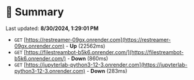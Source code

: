 # 📖 Summary
Last updated: **8/30/2024, 1:29:01 PM**

- `GET` [https://restreamer-09gx.onrender.com](https://restreamer-09gx.onrender.com) - **Up** (22562ms)
- `GET` [https://filestreambot-b5k6.onrender.com/](https://filestreambot-b5k6.onrender.com/) - **Down** (860ms)
- `GET` [https://jupyterlab-python3-12-3.onrender.com](https://jupyterlab-python3-12-3.onrender.com) - **Down** (283ms)
